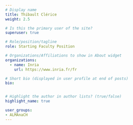 ```yaml
---
# Display name
title: Thibault Clérice
weight: 2.5

# Is this the primary user of the site?
superuser: true

# Role/position/tagline
role: Starting Faculty Position

# Organizations/Affiliations to show in About widget
organizations:
  - name: Inria
    url: https://www.inria.fr/fr

# Short bio (displayed in user profile at end of posts)
bio: 


# Highlight the author in author lists? (true/false)
highlight_name: true

user_groups:
- ALMAnaCH
---
```

